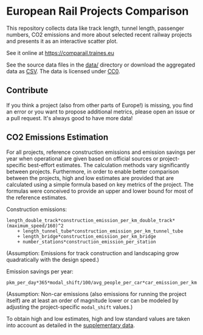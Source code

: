 # European Rail Projects Comparison

This repository collects data like track length, tunnel length, passenger numbers, CO2 emissions and more about selected recent railway projects and presents it as an interactive scatter plot.

See it online at https://comparail.traines.eu

See the source data files in the [data/](https://github.com/traines-source/rail-projects-comparison/tree/master/data/) directory or download the aggregated data as [CSV](https://comparail.traines.eu/dist/rail-projects-comparison.csv). The data is licensed under [CC0](https://creativecommons.org/publicdomain/zero/1.0/).

## Contribute

If you think a project (also from other parts of Europe!) is missing, you find an error or you want to propose additional metrics, please open an issue or a pull request. It's always good to have more data!

## CO2 Emissions Estimation

For all projects, reference construction emissions and emission savings per year when operational are given based on official sources or project-specific best-effort estimates. The calculation methods vary significantly between projects. Furthermore, in order to enable better comparison between the projects, high and low estimates are provided that are calculated using a simple formula based on key metrics of the project. The formulas were conceived to provide an upper and lower bound for most of the reference estimates.

Construction emissions:

```
length_double_track*construction_emission_per_km_double_track*(maximum_speed/160)^2
    + length_tunnel_tube*construction_emission_per_km_tunnel_tube
    + length_bridge*construction_emission_per_km_bridge
    + number_stations*construction_emission_per_station
```

(Assumption: Emissions for track construction and landscaping grow quadratically with the design speed.)

Emission savings per year:

```
pkm_per_day*365*modal_shift/100/avg_people_per_car*car_emission_per_km
```

(Assumption: Non-car emissions (also emissions for running the project itself) are at least an order of magnitude lower or can be modeled by adjusting the project-specific `modal_shift` values.)

To obtain high and low estimates, high and low standard values are taken into account as detailed in the [supplementary data](https://github.com/traines-source/rail-projects-comparison/tree/master/data/_supplements.yaml).

